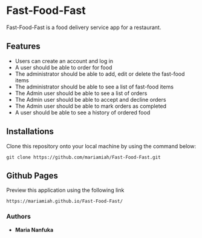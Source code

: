# Fast-Food-Fast

Fast-Food-Fast is a food delivery service app for a restaurant.

## Features

* Users can create an account and log in
* A user should be able to order for food
* The administrator should be able to add, edit or delete the fast-food items
* The administrator should be able to see a list of fast-food items
* The Admin user should be able to see a list of orders
* The Admin user should be able to accept and decline orders
* The Admin user should be able to mark orders as completed
* A user should be able to see a history of ordered food


## Installations
Clone this repository onto your local machine by using the command below:
```
git clone https://github.com/mariamiah/Fast-Food-Fast.git
```
## Github Pages
Preview this application using the following link
```
https://mariamiah.github.io/Fast-Food-Fast/
```
### Authors

* **Maria Nanfuka** 

